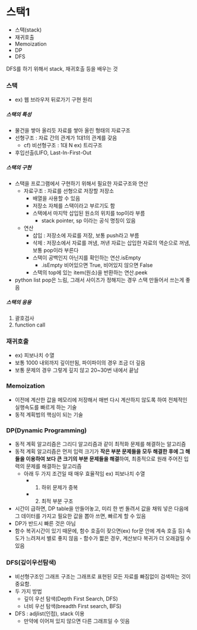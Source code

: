# 스택1
- 스택(stack)
- 재귀호출
- Memoization
- DP
- DFS

DFS를 하기 위해서 stack, 재귀호출 등을 배우는 것

### 스택
- ex) 웹 브라우저 뒤로가기 구현 원리

##### 스택의 특성
- 물건을 쌓아 올리듯 자료를 쌓아 올린 형태의 자료구조
- 선형구조 : 자료 간의 관계가 1대1의 관계를 갖음
  - cf) 비선형구조 : 1대 N ex) 트리구조
- 후입선출(LIFO, Last-In-First-Out

##### 스택의 구현
- 스택을 프로그램에서 구현하기 위해서 필요한 자료구조와 연산
  - 자료구조 : 자료를 선형으로 저장할 저장소
    - 배열을 사용할 수 있음
    - 저장소 자체를 스택이라고 부르기도 함
    - 스택에서 마지막 삽입된 원소의 위치를 top이라 부름
      - stack pointer, sp 이라는 공식 명칭이 있음
  -  연산
     -  삽입 : 저장소에 자료를 저장, 보통 push라고 부름
     -  삭제 : 저장소에서 자료를 꺼냄, 꺼낸 자료는 삽입한 자료의 역순으로 꺼냄, 보통 pop이라 부른다
     -  스택이 공백인지 아닌지를 확인하는 연산.isEmpty
        - .isEmpty 비어있으면 True, 비어있지 않으면 False
     -  스택의 top에 있는 item(원소)을 반환하는 연산.peek
- python list pop은 느림, 그래서 사이즈가 정해지는 경우 스택 만들어서 쓰는게 좋음

##### 스택의 응용
1. 괄호검사
2. function call

### 재귀호출
- ex) 피보나치 수열
- 보통 1000 내외까지 깊이만됨, 파이파이의 경우 조금 더 깊음
- 보통 문제의 경우 그렇게 깊지 않고 20~30번 내에서 끝남

### Memoization
- 이전에 계산한 값을 메모리에 저장해서 매번 다시 계산하지 않도록 하여 전체적인 실행속도를 빠르게 하는 기술
- 동적 계획법의 핵심이 되는 기술

### DP(Dynamic Programming)
- 동적 계획 알고리즘은 그리디 알고리즘과 같이 최적화 문제를 해결하는 알고리즘
- 동적 계획 알고리즘은 먼저 입력 크기가 **작은 부분 문제들을 모두 해결한 후에 그 해들을 이용하여 보다 큰 크기의 부분 문제들을 해결**하여, 최종적으로 원래 주어진 입력의 문제를 해결하는 알고리즘
  - 아래 두 가지 조건일 때 매우 효율적임 ex) 피보나치 수열
    - 1. 하위 문제가 중복
    - 2. 최적 부분 구조
- 시간이 급하면, DP table을 만들어놓고, 미리 한 번 돌려서 값을 채워 넣은 다음에 그 데이터를 가지고 필요한 값을 뽑아 쓰면, 빠르게 할 수 있음
- DP가 반드시 빠른 것은 아님
- 함수 복귀시간이 있기 때문에, 함수 호출이 잦으면(ex) for문 안에 계속 호출 등) 속도가 느려져서 별로 좋지 않음 - 함수가 짧은 경우, 계산보다 복귀가 더 오래걸릴 수 있음

### DFS(깊이우선탐색)
- 비선형구조인 그래프 구조는 그래프로 표현된 모든 자료를 빠짐없이 검색하는 것이 중요함.
- 두 가지 방법
  - 깊이 우선 탐색(Depth First Search, DFS)
  - 너비 우선 탐색(breadth First search, BFS)
- DFS : adjlist(인접), stack 이용
  - 만약에 이어져 있지 않으면 다른 그래프일 수 잇음